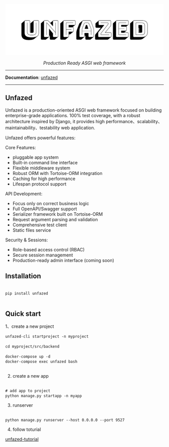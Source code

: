 
![unfazed](docs/images/unfazed-title.png)

<p align="center">
    <em>Production Ready ASGI web framework</em>
</p>


-----

**Documentation**: [unfazed](https://unfazed-eco.github.io/)

-----


Unfazed
----

Unfazed is a production-oriented ASGI web framework focused on building enterprise-grade applications. 100% test coverage, with a robust architecture inspired by Django, it provides high performance、scalability、maintainability、testability web application.


Unfazed offers powerful features:

Core Features:
- pluggable app system
- Built-in command line interface
- Flexible middleware system
- Robust ORM with Tortoise-ORM integration
- Caching for high performance
- Lifespan protocol support

API Development:
- Focus only on correct business logic
- Full OpenAPI/Swagger support
- Serializer framework built on Tortoise-ORM
- Request argument parsing and validation
- Comprehensive test client
- Static files service

Security & Sessions:
- Role-based access control (RBAC)
- Secure session management
- Production-ready admin interface (coming soon)


## Installation

```shell

pip install unfazed


```

## Quick start

1、create a new project

```shell
unfazed-cli startproject -n myproject

cd myproject/src/backend

docker-compose up -d
docker-compose exec unfazed bash


```

2. create a new app

```shell

# add app to project
python manage.py startapp -n myapp

```


3. runserver

```shell

python manage.py runserver --host 0.0.0.0 --port 9527

```

4. follow toturial

[unfazed-tutorial](https://unfazed-eco.github.io/)


